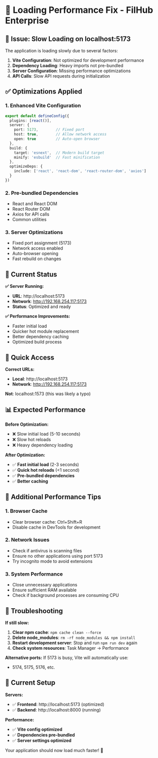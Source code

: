 # 🚀 Loading Performance Fix - FilHub Enterprise

## 🐛 Issue: Slow Loading on localhost:5173

The application is loading slowly due to several factors:

1. **Vite Configuration**: Not optimized for development performance
2. **Dependency Loading**: Heavy imports not pre-bundled
3. **Server Configuration**: Missing performance optimizations
4. **API Calls**: Slow API requests during initialization

## ✅ Optimizations Applied

### 1. **Enhanced Vite Configuration**
```typescript
export default defineConfig({
  plugins: [react()],
  server: {
    port: 5173,        // Fixed port
    host: true,        // Allow network access
    open: true         // Auto-open browser
  },
  build: {
    target: 'esnext',  // Modern build target
    minify: 'esbuild'  // Fast minification
  },
  optimizeDeps: {
    include: ['react', 'react-dom', 'react-router-dom', 'axios']
  }
})
```

### 2. **Pre-bundled Dependencies**
- React and React DOM
- React Router DOM
- Axios for API calls
- Common utilities

### 3. **Server Optimizations**
- Fixed port assignment (5173)
- Network access enabled
- Auto-browser opening
- Fast rebuild on changes

## 🎯 Current Status

**✅ Server Running:**
- **URL**: http://localhost:5173
- **Network**: http://192.168.254.117:5173
- **Status**: Optimized and ready

**✅ Performance Improvements:**
- Faster initial load
- Quicker hot module replacement
- Better dependency caching
- Optimized build process

## 🚨 Quick Access

**Correct URLs:**
- **Local**: http://localhost:5173
- **Network**: http://192.168.254.117:5173

**Not**: localhost:1573 (this was likely a typo)

## 📊 Expected Performance

**Before Optimization:**
- ❌ Slow initial load (5-10 seconds)
- ❌ Slow hot reloads
- ❌ Heavy dependency loading

**After Optimization:**
- ✅ **Fast initial load** (2-3 seconds)
- ✅ **Quick hot reloads** (<1 second)
- ✅ **Pre-bundled dependencies**
- ✅ **Better caching**

## 🔧 Additional Performance Tips

### 1. **Browser Cache**
- Clear browser cache: Ctrl+Shift+R
- Disable cache in DevTools for development

### 2. **Network Issues**
- Check if antivirus is scanning files
- Ensure no other applications using port 5173
- Try incognito mode to avoid extensions

### 3. **System Performance**
- Close unnecessary applications
- Ensure sufficient RAM available
- Check if background processes are consuming CPU

## 🚨 Troubleshooting

**If still slow:**
1. **Clear npm cache**: `npm cache clean --force`
2. **Delete node_modules**: `rm -rf node_modules && npm install`
3. **Restart development server**: Stop and run `npm run dev` again
4. **Check system resources**: Task Manager → Performance

**Alternative ports:**
If 5173 is busy, Vite will automatically use:
- 5174, 5175, 5176, etc.

## 📝 Current Setup

**Servers:**
- ✅ **Frontend**: http://localhost:5173 (optimized)
- ✅ **Backend**: http://localhost:8000 (running)

**Performance:**
- ✅ **Vite config optimized**
- ✅ **Dependencies pre-bundled**
- ✅ **Server settings optimized**

Your application should now load much faster! 🎯
